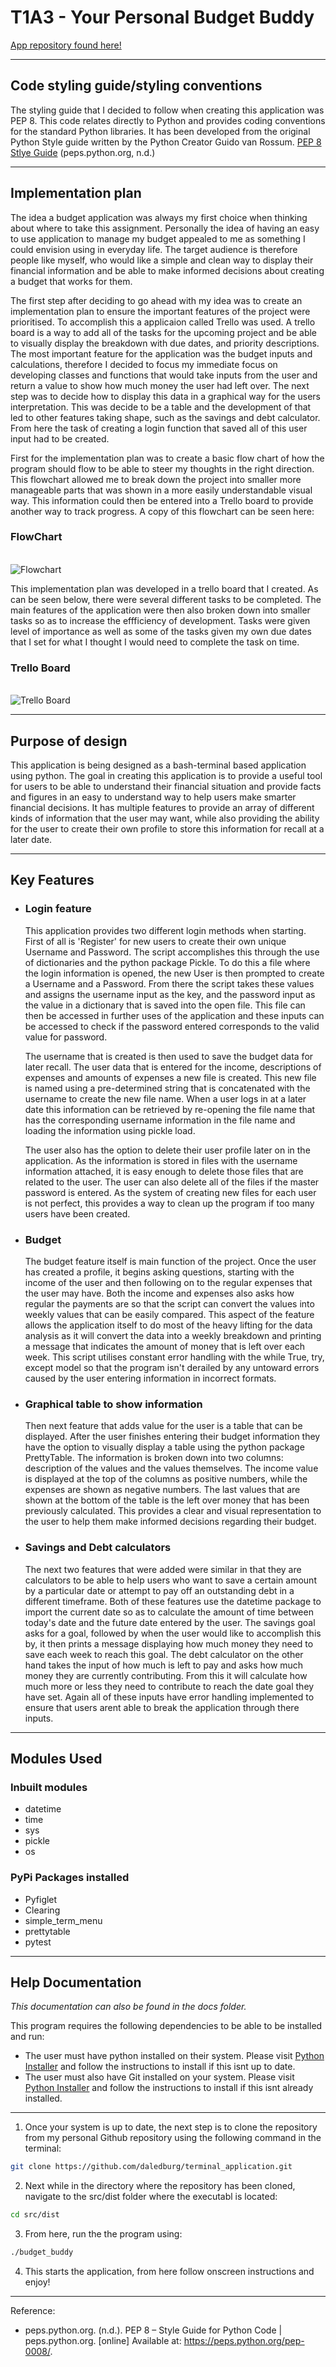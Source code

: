 # T1A3 - Your Personal Budget Buddy

[App repository found here!](https://github.com/daledburg/terminal_application)

---
## Code styling guide/styling conventions
The styling guide that I decided to follow when creating this application was PEP 8. This code relates directly to Python and provides coding conventions for the standard Python libraries. It has been developed from the original Python Style guide written by the Python Creator Guido van Rossum.
[PEP 8 Stlye Guide](https://peps.python.org/pep-0008/) (peps.python.org, n.d.)

---

## Implementation plan

The idea a budget application was always my first choice when thinking about where to take this assignment. Personally the idea of having an easy to use application to manage my budget appealed to me as something I could envision using in everyday life. The target audience is therefore people like myself, who would like a simple and clean way to display their financial information and be able to make informed decisions about creating a budget that works for them.

The first step after deciding to go ahead with my idea was to create an implementation plan to ensure the important features of the project were prioritised. To accomplish this a applicaion called Trello was used. A trello board is a way to add all of the tasks for the upcoming project and be able to visually display the breakdown with due dates, and priority descriptions. The most important feature for the application was the budget inputs and calculations, therefore I decided to focus my immediate focus on developing classes and functions that would take inputs from the user and return a value to show how much money the user had left over. The next step was to decide how to display this data in a graphical way for the users interpretation. This was decide to be a table and the development of that led to other features taking shape, such as the savings and debt calculator. From here the task of creating a login function that saved all of this user input had to be created.

First for the implementation plan was to create a basic flow chart of how the program should flow to be able to steer my thoughts in the right direction. This flowchart allowed me to break down the project into smaller more manageable parts that was shown in a more easily understandable visual way. This information could then be entered into a Trello board to provide another way to track progress. A copy of this flowchart can be seen here:

### **FlowChart**
\
![Flowchart](docs/img/Flowchart-budgetbuddy.png)

This implementation plan was developed in a trello board that I created. As can be seen below, there were several different tasks to be completed. The main features of the application were then also broken down into smaller tasks so as to increase the effficiency of development. Tasks were given level of importance as well as some of the tasks given my own due dates that I set for what I thought I would need to complete the task on time.

### **Trello Board**

\
![Trello Board](docs/img/trelloboard.png)

---

## Purpose of design

This application is being designed as a bash-terminal based application using python. The goal in creating this application is to provide a useful tool for users to be able to understand their financial situation and provide facts and figures in an easy to understand way to help users make smarter financial decisions. It has multiple features to provide an array of different kinds of information that the user may want, while also providing the ability for the user to create their own profile to store this information for recall at a later date.

---

## Key Features

- ### **Login feature**

    This application provides two different login methods when starting. First of all is 'Register' for new users to create their own unique Username and Password. The script accomplishes this through the use of dictionaries and the python package Pickle. To do this a file where the login information is opened, the new User is then prompted to create a Username and a Password. From there the script takes these values and assigns the username input as the key, and the password input as the value in a dictionary that is saved into the open file. This file can then be accessed in further uses of the application and these inputs can be accessed to check if the password entered corresponds to the valid value for password.

    The username that is created is then used to save the budget data for later recall. The user data that is entered for the income, descriptions of expenses and amounts of expenses a new file is created. This new file is named using a pre-determined string that is concatenated with the username to create the new file name. When a user logs in at a later date this information can be retrieved by re-opening the file name that has the corresponding username information in the file name and loading the information using pickle load.

    The user also has the option to delete their user profile later on in the application. As the information is stored in files with the username information attached, it is easy enough to delete those files that are related to the user. The user can also delete all of the files if the master password is entered. As the system of creating new files for each user is not perfect, this provides a way to clean up the program if too many users have been created.

- ### **Budget**
  
    The budget feature itself is main function of the project. Once the user has created a profile, it begins asking questions, starting with the income of the user and then following on to the regular expenses that the user may have. Both the income and expenses also asks how regular the payments are so that the script can convert the values into weekly values that can be easily compared. This aspect of the feature allows the application itself to do most of the heavy lifting for the data analysis as it will convert the data into a weekly breakdown and printing a message that indicates the amount of money that is left over each week. This script utilises constant error handling with the while True, try, except model so that the program isn't derailed by any untoward errors caused by the user entering information in incorrect formats.

- ### **Graphical table to show information**

    Then next feature that adds value for the user is a table that can be displayed. After the user finishes entering their budget information they have the option to visually display a table using the python package PrettyTable. The information is broken down into two columns: description of the values and the values themselves. The income value is displayed at the top of the columns as positive numbers, while the expenses are shown as negative numbers. The last values that are shown at the bottom of the table is the left over money that has been previously calculated. This provides a clear and visual representation to the user to help them make informed decisions regarding their budget.

- ### **Savings and Debt calculators**

    The next two features that were added were similar in that they are calculators to be able to help users who want to save a certain amount by a particular date or attempt to pay off an outstanding debt in a different timeframe. Both of these features use the datetime package to import the current date so as to calculate the amount of time between today's date and the future date entered by the user. The savings goal asks for a goal, followed by when the user would like to accomplish this by, it then prints a message displaying how much money they need to save each week to reach this goal. The debt calculator on the other hand takes the input of how much is left to pay and asks how much money they are currently contributing. From this it will calculate how much more or less they need to contribute to reach the date goal they have set. Again all of these inputs have error handling implemented to ensure that users arent able to break the application through there inputs.

---

## Modules Used

### Inbuilt modules

- datetime
- time
- sys
- pickle
- os

### PyPi Packages installed

- Pyfiglet
- Clearing
- simple_term_menu
- prettytable
- pytest

---

## Help Documentation

*This documentation can also be found in the docs folder.*

This program requires the following dependencies to be able to be installed and run:

- The user must have python installed on their system. Please visit [Python Installer](https://www.python.org/downloads/) and follow the instructions to install if this isnt up to date.
- The user must also have Git installed on your system. Please visit [Python Installer](https://www.python.org/downloads/) and follow the instructions to install if this isnt already installed.

---

1. Once your system is up to date, the next step is to clone the repository from my personal Github repository using the following command in the terminal:

```bash
git clone https://github.com/daledburg/terminal_application.git
```

2. Next while in the directory where the repository has been cloned, navigate to the src/dist folder where the executabl is located:

```bash
cd src/dist
```

3. From here, run the the program using:

```bash
./budget_buddy
```

4. This starts the application, from here follow onscreen instructions and enjoy!

---
Reference:

- peps.python.org. (n.d.). PEP 8 – Style Guide for Python Code | peps.python.org. [online] Available at: https://peps.python.org/pep-0008/.
